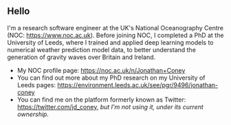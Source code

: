 ## Hello 

I'm a research software engineer at the UK's National Oceanography Centre (NOC: https://www.noc.ac.uk). 
Before joining NOC, I completed a PhD at the University of Leeds, where I trained and applied deep learning models to numerical weather prediction model data, to better understand the generation of gravity waves over Britain and Ireland.

- My NOC profile page: https://noc.ac.uk/n/Jonathan+Coney
- You can find out more about my PhD research on my University of Leeds pages: https://environment.leeds.ac.uk/see/pgr/9496/jonathan-coney
- You can find me on the platform formerly known as Twitter: https://twitter.com/jd_coney, *but I'm not using it, under its current ownership.*

<!--
**jdconey/jdconey** is a ✨ _special_ ✨ repository because its `README.md` (this file) appears on your GitHub profile.

Here are some ideas to get you started:

- 🔭 I’m currently working on ...
- 🌱 I’m currently learning ...
- 👯 I’m looking to collaborate on ...
- 🤔 I’m looking for help with ...
- 💬 Ask me about ...
- 📫 How to reach me: ...
- 😄 Pronouns: ...
- ⚡ Fun fact: ...
-->
